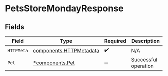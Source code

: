 # PetsStoreMondayResponse


## Fields

| Field                                                              | Type                                                               | Required                                                           | Description                                                        |
| ------------------------------------------------------------------ | ------------------------------------------------------------------ | ------------------------------------------------------------------ | ------------------------------------------------------------------ |
| `HTTPMeta`                                                         | [components.HTTPMetadata](../../models/components/httpmetadata.md) | :heavy_check_mark:                                                 | N/A                                                                |
| `Pet`                                                              | [*components.Pet](../../models/components/pet.md)                  | :heavy_minus_sign:                                                 | Successful operation                                               |